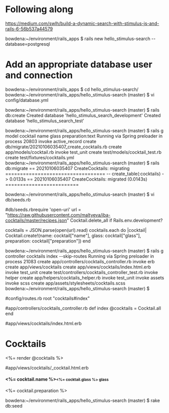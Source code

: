 # Following along 
https://medium.com/swlh/build-a-dynamic-search-with-stimulus-js-and-rails-6-56b537a44579

bowdena:~/environment/rails_apps $ rails new hello_stimulus-search --database=postgresql

# Add an appropriate database user and connection
bowdena:~/environment/rails_apps $ cd hello_stimulus-search/
bowdena:~/environment/rails_apps/hello_stimulus-search (master) $ vi config/database.yml 

bowdena:~/environment/rails_apps/hello_stimulus-search (master) $ rails db:create
Created database 'hello_stimulus_search_development'
Created database 'hello_stimulus_search_test'

bowdena:~/environment/rails_apps/hello_stimulus-search (master) $ rails g model cocktail name glass preparation:text
Running via Spring preloader in process 20803
      invoke  active_record
      create    db/migrate/20210106035407_create_cocktails.rb
      create    app/models/cocktail.rb
      invoke    test_unit
      create      test/models/cocktail_test.rb
      create      test/fixtures/cocktails.yml
bowdena:~/environment/rails_apps/hello_stimulus-search (master) $ rails db:migrate
== 20210106035407 CreateCocktails: migrating ==================================
-- create_table(:cocktails)
   -> 0.0133s
== 20210106035407 CreateCocktails: migrated (0.0143s) =========================

bowdena:~/environment/rails_apps/hello_stimulus-search (master) $ vi db/seeds.rb 

#db/seeds.rbrequire 'open-uri'
url = "https://raw.githubusercontent.com/maltyeva/iba-cocktails/master/recipes.json"
Cocktail.delete_all if Rails.env.development?

cocktails = JSON.parse(open(url).read)
cocktails.each do |cocktail|
  Cocktail.create!(name: cocktail["name"], glass: cocktail["glass"], preparation: cocktail["preparation"])
end


bowdena:~/environment/rails_apps/hello_stimulus-search (master) $ rails g controller cocktails index --skip-routes
Running via Spring preloader in process 21083
      create  app/controllers/cocktails_controller.rb
      invoke  erb
      create    app/views/cocktails
      create    app/views/cocktails/index.html.erb
      invoke  test_unit
      create    test/controllers/cocktails_controller_test.rb
      invoke  helper
      create    app/helpers/cocktails_helper.rb
      invoke    test_unit
      invoke  assets
      invoke    scss
      create      app/assets/stylesheets/cocktails.scss
bowdena:~/environment/rails_apps/hello_stimulus-search (master) $ 

#config/routes.rb
root "cocktails#index"

#app/controllers/cocktails_controller.rb
def index
  @cocktails = Cocktail.all
end

#app/views/cocktails/index.html.erb
<div class="container">
  <h1 class="text-center">Cocktails</h1>
  <div class="row justify-content-center">
    <div class="col-xs-12 col-sm-6">
      <%= render @cocktails %>
    </div>
  </div>
</div>

#app/views/cocktails/_cocktail.html.erb
<h4>
  <%= cocktail.name %><small><%= cocktail.glass %> glass</small></h4>
<p><%= cocktail.preparation %></p>

bowdena:~/environment/rails_apps/hello_stimulus-search (master) $ rake db:seed

